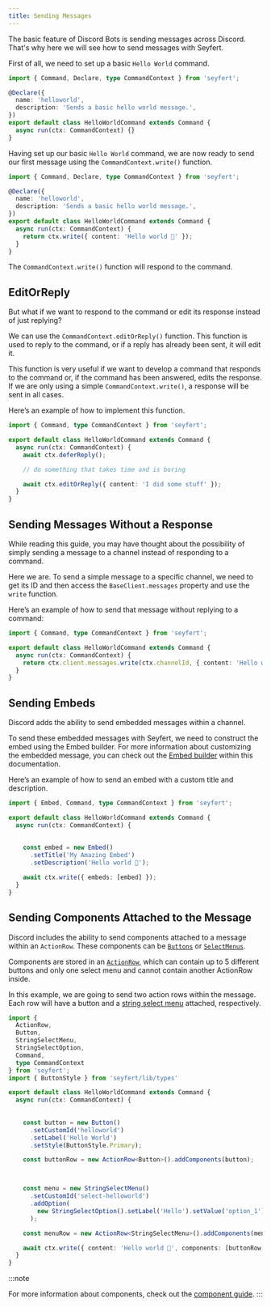 ```yaml
---
title: Sending Messages
---
```


The basic feature of Discord Bots is sending messages across Discord. That's why here we will see how to send messages with Seyfert.

First of all, we need to set up a basic `Hello World` command.

```ts twoslash title="src/commands/helloworld.ts" showLineNumbers
import { Command, Declare, type CommandContext } from 'seyfert';

@Declare({
  name: 'helloworld',
  description: 'Sends a basic hello world message.',
})
export default class HelloWorldCommand extends Command {
  async run(ctx: CommandContext) {}
}
```

Having set up our basic `Hello World` command, we are now ready to send our first message using the `CommandContext.write()` function.

```ts twoslash title="src/commands/helloworld.ts" ins={12} showLineNumbers
import { Command, Declare, type CommandContext } from 'seyfert';

@Declare({
  name: 'helloworld',
  description: 'Sends a basic hello world message.',
})
export default class HelloWorldCommand extends Command {
  async run(ctx: CommandContext) {
    return ctx.write({ content: 'Hello world 👋' });
  }
}
```

The `CommandContext.write()` function will respond to the command.

## EditOrReply

But what if we want to respond to the command or edit its response instead of just replying?

We can use the `CommandContext.editOrReply()` function. This function is used to reply to the command, or if a reply has already been sent, it will edit it.

This function is very useful if we want to develop a command that responds to the command or, if the command has been answered, edits the response. If we are only using a simple `CommandContext.write()`, a response will be sent in all cases.

Here’s an example of how to implement this function.

```ts twoslash title="src/commands/helloworld.ts" ins={5,9} showLineNumbers
import { Command, type CommandContext } from 'seyfert';

export default class HelloWorldCommand extends Command {
  async run(ctx: CommandContext) {
    await ctx.deferReply();

    // do something that takes time and is boring

    await ctx.editOrReply({ content: 'I did some stuff' });
  }
}
```

## Sending Messages Without a Response

While reading this guide, you may have thought about the possibility of simply sending a message to a channel instead of responding to a command.

Here we are. To send a simple message to a specific channel, we need to get its ID and then access the `BaseClient.messages` property and use the `write` function.

Here’s an example of how to send that message without replying to a command:

```ts twoslash title="src/commands/helloworld.ts" ins={5} showLineNumbers
import { Command, type CommandContext } from 'seyfert';

export default class HelloWorldCommand extends Command {
  async run(ctx: CommandContext) {
    return ctx.client.messages.write(ctx.channelId, { content: 'Hello world 👋' });
  }
}
```

## Sending Embeds

Discord adds the ability to send embedded messages within a channel.

To send these embedded messages with Seyfert, we need to construct the embed using the Embed builder. For more information about customizing the embedded message, you can check out the [Embed builder](https://github.com/tiramisulabs/seyfert/blob/455ed12b0ebcb3ddf55bc8b3274b0ce904becc62/src/builders/Embed.ts#L13) within this documentation.

Here’s an example of how to send an embed with a custom title and description.

```ts twoslash title="src/commands/helloworld.ts" {1} {"1. Ah yes, the builders.":6-9} ins={11} showLineNumbers
import { Embed, Command, type CommandContext } from 'seyfert';

export default class HelloWorldCommand extends Command {
  async run(ctx: CommandContext) {
    
    
    const embed = new Embed()
      .setTitle('My Amazing Embed')
      .setDescription('Hello world 👋');

    await ctx.write({ embeds: [embed] });
  }
}
```

## Sending Components Attached to the Message

Discord includes the ability to send components attached to a message within an `ActionRow`. These components can be [`Buttons`](https://github.com/tiramisulabs/seyfert/blob/455ed12b0ebcb3ddf55bc8b3274b0ce904becc62/src/builders/Button.ts#L8) or [`SelectMenus`](https://github.com/tiramisulabs/seyfert/blob/455ed12b0ebcb3ddf55bc8b3274b0ce904becc62/src/builders/SelectMenu.ts#L60).

Components are stored in an [`ActionRow`](https://github.com/tiramisulabs/seyfert/blob/455ed12b0ebcb3ddf55bc8b3274b0ce904becc62/src/builders/ActionRow.ts#L16), which can contain up to 5 different buttons and only one select menu and cannot contain another ActionRow inside.

In this example, we are going to send two action rows within the message. Each row will have a button and a [string select menu](https://github.com/tiramisulabs/seyfert/blob/455ed12b0ebcb3ddf55bc8b3274b0ce904becc62/src/builders/SelectMenu.ts#L276) attached, respectively.

```ts twoslash title="src/commands/helloworld.ts" ins={1-7} {"1. Building button": 14-21} {"2. Building selectmenu": 23-32} ins={32} showLineNumbers
import {
  ActionRow,
  Button,
  StringSelectMenu,
  StringSelectOption,
  Command,
  type CommandContext
} from 'seyfert';
import { ButtonStyle } from 'seyfert/lib/types'

export default class HelloWorldCommand extends Command {
  async run(ctx: CommandContext) {
   
   
    const button = new Button()
      .setCustomId('helloworld')
      .setLabel('Hello World')
      .setStyle(ButtonStyle.Primary);

    const buttonRow = new ActionRow<Button>().addComponents(button);



    const menu = new StringSelectMenu()
      .setCustomId('select-helloworld')
      .addOption(
        new StringSelectOption().setLabel('Hello').setValue('option_1')
      );

    const menuRow = new ActionRow<StringSelectMenu>().addComponents(menu);

    await ctx.write({ content: 'Hello world 👋', components: [buttonRow, menuRow] });
  }
}
```

:::note

For more information about components, check out the [component guide](/components/building-components).
:::